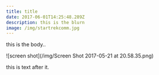 ```yaml
---
title: title
date: 2017-06-01T14:25:48.289Z
description: this is the blurn
image: /img/startrekcomm.jpg
---
```


this is the body..

![screen shot](/img/Screen Shot 2017-05-21 at 20.58.35.png)


this is text after it.